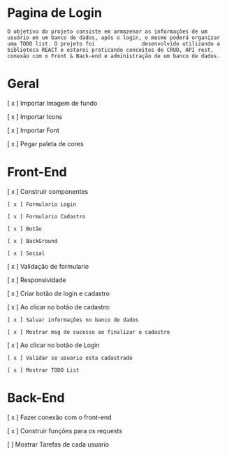 # Pagina de Login

    O objetivo do projeto consiste em armazenar as informações de um usuário em um banco de dados, após o login, o mesmo poderá organizar uma TODO list. O projeto foi               desenvolvido utilizando a biblioteca REACT e estarei praticando conceitos de CRUD, API rest, conexão com o Front & Back-end e administração de um banco de dados.

# Geral

[ x ] Importar Imagem de fundo

[ x ] Importar Icons

[ x ] Importar Font

[ x ] Pegar paleta de cores

# Front-End

[ x ] Construir componentes

    [ x ] Formulario Login

    [ x ] Formulario Cadastro

    [ x ] Botão

    [ x ] BackGround

    [ x ] Social

[ x ] Validação de formulario

[ x ] Responsividade

[ x ] Criar botão de login e cadastro

[ x ] Ao clicar no botão de cadastro:

    [ x ] Salvar informações no banco de dados

    [ x ] Mostrar msg de sucesso ao finalizar o cadastro

[ x ] Ao clicar no botão de Login

    [ x ] Validar se usuario esta cadastrado
    
    [ x ] Mostrar TODO List

# Back-End

[ x ] Fazer conexão com o front-end

[ x ] Construir funções para os requests

 [ ]  Mostrar Tarefas de cada usuario
